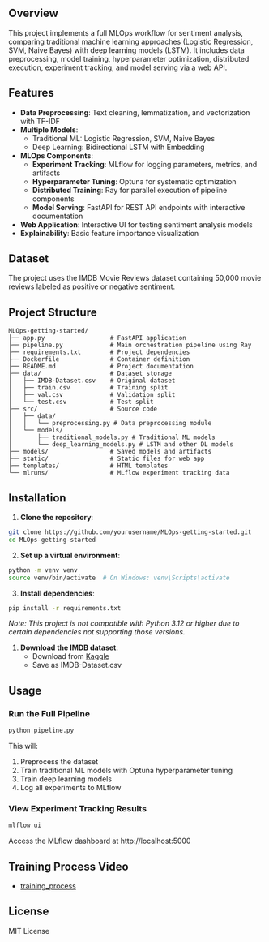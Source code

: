 ## Overview

This project implements a full MLOps workflow for sentiment analysis, comparing traditional machine learning approaches (Logistic Regression, SVM, Naive Bayes) with deep learning models (LSTM). It includes data preprocessing, model training, hyperparameter optimization, distributed execution, experiment tracking, and model serving via a web API.

## Features

- **Data Preprocessing**: Text cleaning, lemmatization, and vectorization with TF-IDF
- **Multiple Models**: 
  - Traditional ML: Logistic Regression, SVM, Naive Bayes
  - Deep Learning: Bidirectional LSTM with Embedding
- **MLOps Components**:
  - **Experiment Tracking**: MLflow for logging parameters, metrics, and artifacts
  - **Hyperparameter Tuning**: Optuna for systematic optimization
  - **Distributed Training**: Ray for parallel execution of pipeline components
  - **Model Serving**: FastAPI for REST API endpoints with interactive documentation
- **Web Application**: Interactive UI for testing sentiment analysis models
- **Explainability**: Basic feature importance visualization

## Dataset

The project uses the IMDB Movie Reviews dataset containing 50,000 movie reviews labeled as positive or negative sentiment.

## Project Structure

```
MLOps-getting-started/
├── app.py                  # FastAPI application
├── pipeline.py             # Main orchestration pipeline using Ray
├── requirements.txt        # Project dependencies
├── Dockerfile              # Container definition
├── README.md               # Project documentation
├── data/                   # Dataset storage
│   ├── IMDB-Dataset.csv    # Original dataset
│   ├── train.csv           # Training split
│   ├── val.csv             # Validation split
│   └── test.csv            # Test split
├── src/                    # Source code
│   ├── data/
│   │   └── preprocessing.py # Data preprocessing module
│   └── models/
│       ├── traditional_models.py # Traditional ML models
│       └── deep_learning_models.py # LSTM and other DL models
├── models/                 # Saved models and artifacts
├── static/                 # Static files for web app
├── templates/              # HTML templates
└── mlruns/                 # MLflow experiment tracking data
```

## Installation

1. **Clone the repository**:
```bash
git clone https://github.com/yourusername/MLOps-getting-started.git
cd MLOps-getting-started
```

2. **Set up a virtual environment**:
```bash
python -m venv venv
source venv/bin/activate  # On Windows: venv\Scripts\activate
```

3. **Install dependencies**:
```bash
pip install -r requirements.txt
```
*Note: This project is not compatible with Python 3.12 or higher due to certain dependencies not supporting those versions.*

1. **Download the IMDB dataset**:
   - Download from [Kaggle](https://www.kaggle.com/datasets/lakshmi25npathi/imdb-dataset-of-50k-movie-reviews)
   - Save as IMDB-Dataset.csv

## Usage

### Run the Full Pipeline

```bash
python pipeline.py
```

This will:
1. Preprocess the dataset
2. Train traditional ML models with Optuna hyperparameter tuning
3. Train deep learning models
4. Log all experiments to MLflow

### View Experiment Tracking Results

```bash
mlflow ui
```
Access the MLflow dashboard at http://localhost:5000

## Training Process Video
- [training_process](https://drive.google.com/file/d/1rPvdYF71s9emmPndpeG6CEJAPC7hnraU/view?usp=sharing)

## License

MIT License
